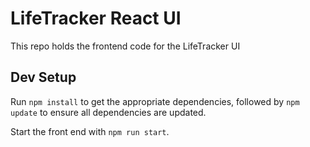 # LifeTracker React UI

This repo holds the frontend code for the LifeTracker UI

## Dev Setup

Run `npm install` to get the appropriate dependencies, followed by `npm update` to ensure all dependencies are updated.

Start the front end with `npm run start`.
